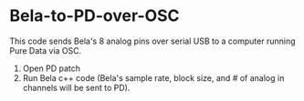 # Bela-to-PD-over-OSC

This code sends Bela's 8 analog pins over serial USB to a computer running Pure Data via OSC. 

1) Open PD patch
2) Run Bela c++ code (Bela's sample rate, block size, and # of analog in channels will be sent to PD).
